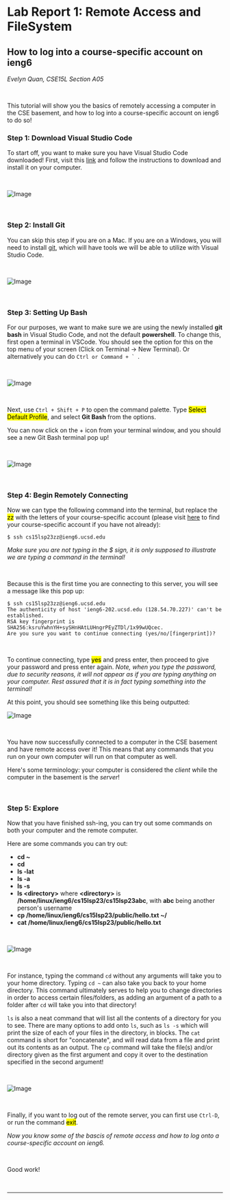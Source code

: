 
# Lab Report 1: Remote Access and FileSystem
## __How to log into a course-specific account on ieng6__
*Evelyn Quan, CSE15L Section A05*

<br/>

This tutorial will show you the basics of remotely accessing a computer in the CSE basement, and how to log into a course-specific account on ieng6 to do so!


### Step 1: Download Visual Studio Code

To start off, you want to make sure you have Visual Studio Code downloaded! First, visit this [link](https://code.visualstudio.com/) and follow the instructions to download and install it on your computer.

<br/>

![Image](https://drive.google.com/uc?id=1Aj_flHfVfU3aDp7WzqGQMShf1i9aHkir)

<br/>

### Step 2: Install Git

You can skip this step if you are on a Mac. If you are on a Windows, you will need to install [git](https://gitforwindows.org/), which will have tools we will be able to utilize with Visual Studio Code.

<br/>

![Image](https://drive.google.com/uc?id=1IXA83iBAqLhzwm1S29kxYrIzOhTs8R6S)

<br/>

### Step 3: Setting Up Bash

For our purposes, we want to make sure we are using the newly installed **git bash** in Visual Studio Code, and not the default **powershell**. To change this, first open a terminal in VSCode. You should see the option for this on the top menu of your screen (Click on Terminal → New Terminal). Or alternatively you can do ``Ctrl or Command + ` ``.

<br/>

![Image](https://drive.google.com/uc?id=1nIHqSM2I0cg7RaM7BUR05KoqO5elErSV)

<br/>

Next, use `Ctrl + Shift + P` to open the command palette. Type <mark>Select Default Profile</mark>, and select **Git Bash** from the options.

You can now click on the + icon from your terminal window, and you should see a new Git Bash terminal pop up!

<br/>

![Image](https://drive.google.com/uc?id=1rItyYEn1c42PMInBeKvTs4Y5JQPXFyqO)

<br/>

### Step 4: Begin Remotely Connecting

Now we can type the following command into the terminal, but replace the <mark>zz</mark> with the letters of your course-specific account (please visit [here](https://sdacs.ucsd.edu/~icc/index.php) to find your course-specific account if you have not already):

```
$ ssh cs15lsp23zz@ieng6.ucsd.edu
```

*Make sure you are not typing in the $ sign, it is only supposed to illustrate we are typing a command in the terminal!*

<br/>

Because this is the first time you are connecting to this server, you will see a message like this pop up:

```
$ ssh cs15lsp23zz@ieng6.ucsd.edu
The authenticity of host 'ieng6-202.ucsd.edu (128.54.70.227)' can't be established.
RSA key fingerprint is SHA256:ksruYwhnYH+sySHnHAtLUHngrPEyZTDl/1x99wUQcec.
Are you sure you want to continue connecting (yes/no/[fingerprint])? 
```
<br/>

To continue connecting, type <mark>yes</mark> and press enter, then proceed to give your password and press enter again. *Note, when you type the password, due to security reasons, it will not appear as if you are typing anything on your computer. Rest assured that it is in fact typing something into the terminal!*

At this point, you should see something like this being outputted:

![Image](https://drive.google.com/uc?id=1ovrK5DU1H7gpSg6f3eLgVzCtvANuzjiD)

<br/>

You have now successfully connected to a computer in the CSE basement and have remote access over it! This means that any commands that you run on your own computer will run on that computer as well.


Here's some terminology: your computer is considered the *client* while the computer in the basement is the *server*!

<br/>

### Step 5: Explore

Now that you have finished ssh-ing, you can try out some commands on both your computer and the remote computer.

Here are some commands you can try out:


- **cd ~**
- **cd**
- **ls -lat**
- **ls -a**
- **ls -s**
- **ls \<directory>** where **\<directory>** is **/home/linux/ieng6/cs15lsp23/cs15lsp23abc**, with **abc** being another person's username
- **cp /home/linux/ieng6/cs15lsp23/public/hello.txt ~/**
- **cat /home/linux/ieng6/cs15lsp23/public/hello.txt**
 
 <br/>
 
 ![Image](https://drive.google.com/uc?id=1T-vw-iNlNQ36g0pQaDS1u-qqFepj8FHf)
 
 <br/>
 
For instance, typing the command `cd` without any arguments will take you to your home directory. Typing `cd ~` can also take you back to your home directory. This command ultimately serves to help you to change directories in order to access certain files/folders, as adding an argument of a path to a folder after `cd` will take you into that directory!

`ls` is also a neat command that will list all the contents of a directory for you to see. There are many options to add onto `ls`, such as `ls -s` which will print the size of each of your files in the directory, in blocks. The `cat` command is short for "concatenate", and will read data from a file and print out its contents as an output. The `cp` command will take the file(s) and/or directory given as the first argument and copy it over to the destination specified in the second argument!

<br/>

![Image](https://drive.google.com/uc?id=1_rMANa4pwc1qe1boYC9lxOB3JEAekpnv)

<br/>

Finally, if you want to log out of the remote server, you can first use `Ctrl-D`, or run the command <mark>exit</mark>.

*Now you know some of the bascis of remote access and how to log onto a course-specific account on ieng6.*

<br/>

Good work!

<br/>

---
